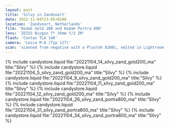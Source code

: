 ```yaml
---
layout: post
title: 'Silvy in Zandvoort'
date: 2022-11-04T23:05+0100
location: 'Zandvoort, Netherlands'
film: 'Kodak Gold 200 and Kodak Portra 800'
lens: 'ZEISS Biogon T* 35mm f/2 ZM'
flash: 'Contax TLA 140'
camera: 'Leica M-A (Typ 127)'
scan: 'scanned from negative with a Plustek 8200i, edited in Lightroom'
---
```


{% include candystore.liquid file:"20221104_14_silvy_zand_gold200_ma" title:"Silvy" %}
{% include candystore.liquid file:"20221104_5_silvy_zand_gold200_ma" title:"Silvy" %}
{% include candystore.liquid file:"20221104_9_silvy_zand_gold200_ma" title:"Silvy" %}
{% include candystore.liquid file:"20221104_11_silvy_zand_gold200_ma" title:"Silvy" %}
{% include candystore.liquid file:"20221104_12_silvy_zand_gold200_ma" title:"Silvy" %}
{% include candystore.liquid file:"20221104_26_silvy_zand_portra800_ma" title:"Silvy" %}
{% include candystore.liquid file:"20221104_31_silvy_zand_portra800_ma" title:"Silvy" %}
{% include candystore.liquid file:"20221104_34_silvy_zand_portra800_ma" title:"Silvy" %}
